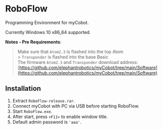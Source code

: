 # RoboFlow

Programming Environment for myCobot.

Currently Windows 10 x86_64 supported.

**Notes - Pre Requirements**:

> Make sure that `Atom2.3` is flashed into the top Atom <br> > `Transponder` is flashed into the base Basic <br>
> The firmware `Atom2.3` and `Transponder` download address: [https://github.com/elephantrobotics/myCobot/tree/main/Software](https://github.com/elephantrobotics/myCobot/tree/main/Software)<br>

## Installation

1. Extract `RoboFlow-release.rar`.
2. Connect myCobot with PC via USB before starting RoboFlow.
3. Start `RoboFlow.exe`.
4. After start, press `<F11>` to enable window title.
5. Default admin password is `'aaa'`.

